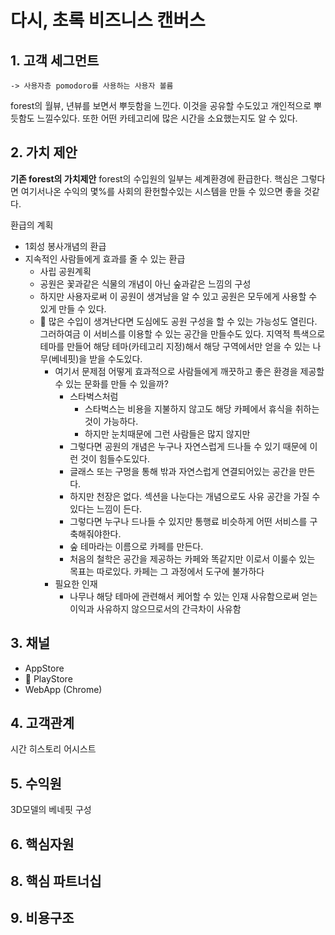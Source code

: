 
# 다시, 초록 비즈니스 캔버스

## 1. 고객 세그먼트 
	-> 사용자층 pomodoro를 사용하는 사용자 볼륨

forest의 월뷰, 년뷰를 보면서 뿌듯함을 느낀다.
이것을 공유할 수도있고 개인적으로 뿌듯함도 느낄수있다.
또한 어떤 카테고리에 많은 시간을 소요했는지도 알 수 있다.

## 2. 가치 제안
**기존 forest의 가치제안**
forest의 수입원의 일부는 셰계환경에 환급한다.
핵심은 그렇다면 여기서나온 수익의 몇%를 사회의 환헌할수있는 시스템을 만들 수 있으면 좋을 것같다.

환급의 계획
- 1회성 봉사개념의 환급
- 지속적인 사람들에게 효과를 줄 수 있는 환급
	- 사립 공원계획
	- 공원은 꽃과같은 식물의 개념이 아닌 숲과같은 느낌의 구성
	- 하지만 사용자로써 이 공원이 생겨남을 알 수 있고 공원은 모두에게 사용할 수 있게 만들 수 있다.
	- 🤔 많은 수입이 생겨난다면 도심에도 공원 구성을 할 수 있는 가능성도 열린다. 그러하여금 이 서비스를 이용할 수 있는 공간을 만들수도 있다. 지역적 특색으로 테마를 만들어 해당 테마(카테고리 지정)해서 해당 구역에서만 얻을 수 있는 나무(베네핏)을 받을 수도있다.
		- 여기서 문제점 어떻게 효과적으로 사람들에게 깨끗하고 좋은 환경을 제공할 수 있는 문화를 만들 수 있을까?
			- 스타벅스처럼
				- 스타벅스는 비용을 지불하지 않고도 해당 카페에서 휴식을 취하는 것이 가능하다.
				- 하지만 눈치때문에 그런 사람들은 많지 않지만
			- 그렇다면 공원의 개념은 누구나 자연스럽게 드나들 수 있기 때문에 이런 것이 힘들수도있다.
			- 글래스 또는 구멍을 통해 밖과 자연스럽게 연결되어있는 공간을 만든다.
			- 하지만 천장은 없다. 섹션을 나눈다는 개념으로도 사유 공간을 가질 수 있다는 느낌이 든다.
			- 그렇다면 누구나 드나들 수 있지만 통행료 비슷하게 어떤 서비스를 구축해줘야한다.
			- 숲 테마라는 이름으로 카페를 만든다.
			- 처음의 철학은 공간을 제공하는 카페와 똑같지만 이로서 이룰수 있는 목표는 따로있다. 카페는 그 과정에서 도구에 불가하다
		- 필요한 인재
			- 나무나 해당 테마에 관련해서 케어할 수 있는 인재
사유함으로써 얻는 이익과 사유하지 않으므로서의 간극차이
사유함

## 3. 채널
- AppStore
- 🚧 PlayStore
- WebApp (Chrome)

## 4. 고객관계
시간 히스토리 어시스트

## 5. 수익원
3D모델의 베네핏 구성

## 6. 핵심자원

## 8. 핵심 파트너십

## 9. 비용구조
